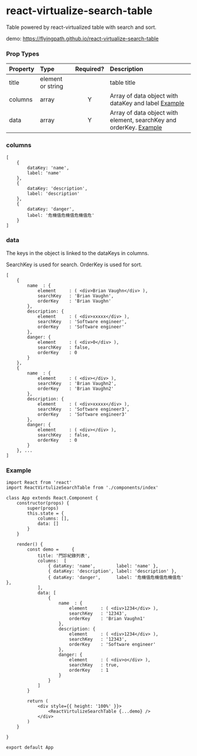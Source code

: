 react-virtualize-search-table
===

Table powered by react-virtualized table with search and sort.

demo: https://flyingpath.github.io/react-virtualize-search-table

### Prop Types
| Property | Type   | Required? | Description|
| :------- | :----- | :-------: | :--------- |
| title | element or string  |    | table title  |
| columns | array  |  Y  | Array of data object with dataKey and label [Example](#Columns)  |
| data | array  |  Y  | Array of data object with element, searchKey and orderKey. [Example](#dataExample) 

### <a name="Columns"></a>columns

```
[
    { 
        dataKey: 'name',        
        label: 'name' 
    },
    { 
        dataKey: 'description', 
        label: 'description' 
    },
    { 
        dataKey: 'danger',      
        label: '危機值危機值危機值危' 
    }
]
```


### <a name="dataExample"></a>data


The keys in the object is linked to the dataKeys in columns.

SearchKey is used for search.
OrderKey  is used for sort.

```
[
    { 
        name  : {
            element     : ( <div>Brian Vaughn</div> ),
            searchKey   : 'Brian Vaughn',
            orderKey    : 'Brian Vaughn'
        }, 
        description: {
            element     : ( <div>xxxxx</div> ),
            searchKey   : 'Software engineer',
            orderKey    : 'Software engineer'
        },
        danger: {
            element     : ( <div>0</div> ),
            searchKey   : false,
            orderKey    : 0
        }
    },
    { 
        name  : {
            element     : ( <div></div> ),
            searchKey   : 'Brian Vaughn2',
            orderKey    : 'Brian Vaughn2'
        }, 
        description: {
            element     : ( <div>xxxxx</div> ),
            searchKey   : 'Software engineer3',
            orderKey    : 'Software engineer3'
        },
        danger: {
            element     : ( <div></div> ),
            searchKey   : false,
            orderKey    : 0
        }
    }, ...
]
```

### Example

```
import React from 'react'
import ReactVirtulizeSearchTable from './components/index'

class App extends React.Component {
    constructor(props) {
        super(props)
        this.state = {
            columns: [],
            data: []
        }
    }

    render() {
        const demo =     {
            title: '門診紀錄列表',
            columns:  [
                { dataKey: 'name',        label: 'name' },
                { dataKey: 'description', label: 'description' },
                { dataKey: 'danger',      label: '危機值危機值危機值危' },
            ],
            data: [
                { 
                    name  : {
                        element     : ( <div>1234</div> ),
                        searchKey   : '12343',
                        orderKey    : 'Brian Vaughn1'
                    }, 
                    description: {
                        element     : ( <div>1234</div> ),
                        searchKey   : '12343',
                        orderKey    : 'Software engineer'
                    },
                    danger: {
                        element     : ( <div>o</div> ),
                        searchKey   : true,
                        orderKey    : 1
                    }
                }
            ]
        }

        return (
            <div style={{ height: '100%' }}>
                <ReactVirtulizeSearchTable {...demo} />
            </div>
        )
    }

}

export default App
```
